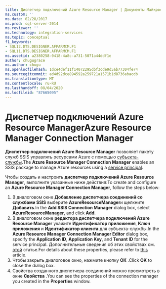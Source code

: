```yaml
---
title: Диспетчер подключений Azure Resource Manager | Документы Майкрософт
ms.custom: ''
ms.date: 02/28/2017
ms.prod: sql-server-2014
ms.reviewer: ''
ms.technology: integration-services
ms.topic: conceptual
f1_keywords:
- SQL12.DTS.DESIGNER.AFPARMCM.F1
- SQL11.DTS.DESIGNER.AFPARMCM.F1
ms.assetid: a2380258-0418-4a8c-a731-5071a44ddf1e
author: chugugrace
ms.author: chugu
ms.openlocfilehash: 1dce4def11f14072295dbf3cde9d5ab77304fe74
ms.sourcegitcommit: ad4d92dce894592a259721a1571b1d8736abacdb
ms.translationtype: MT
ms.contentlocale: ru-RU
ms.lasthandoff: 08/04/2020
ms.locfileid: "87665095"
---
```

# <a name="azure-resource-manager-connection-manager"></a><span data-ttu-id="2a879-102">Диспетчер подключений Azure Resource Manager</span><span class="sxs-lookup"><span data-stu-id="2a879-102">Azure Resource Manager Connection Manager</span></span>
<span data-ttu-id="2a879-103">**Диспетчер подключений Azure Resource Manager** позволяет пакету служб SSIS управлять ресурсами Azure с помощью [субъекта-службы](https://docs.microsoft.com/azure/azure-resource-manager/resource-group-create-service-principal-portal).</span><span class="sxs-lookup"><span data-stu-id="2a879-103">The **Azure Resource Manager Connection Manager** enables an SSIS package to manage Azure resources using a [service principal](https://docs.microsoft.com/azure/azure-resource-manager/resource-group-create-service-principal-portal).</span></span>

<span data-ttu-id="2a879-104">Чтобы создать и настроить **диспетчер подключений Azure Resource Manager**, выполните указанные ниже действия:</span><span class="sxs-lookup"><span data-stu-id="2a879-104">To create and configure an **Azure Resource Manager Connection Manager**, follow the steps below:</span></span>

1. <span data-ttu-id="2a879-105">В диалоговом окне **Добавление диспетчера соединений со службами SSIS** выберите **AzureResourceManager**и щелкните **Добавить**.</span><span class="sxs-lookup"><span data-stu-id="2a879-105">In the **Add SSIS Connection Manager** dialog box, select **AzureResourceManager**, and click **Add**.</span></span>
2. <span data-ttu-id="2a879-106">В диалоговом окне **редактора диспетчера подключений Azure Resource Manager** укажите **Идентификатор приложения**, **Ключ приложения** и **Идентификатор клиента** для субъекта-службы.</span><span class="sxs-lookup"><span data-stu-id="2a879-106">In the **Azure Resource Manager Connection Manager Editor** dialog box, specify the **Application ID**, **Application Key**, and **Tenant ID** for the service principal.</span></span> <span data-ttu-id="2a879-107">Дополнительные сведения об этих свойствах см. [этой](https://docs.microsoft.com/azure/azure-resource-manager/resource-group-create-service-principal-portal) статье.</span><span class="sxs-lookup"><span data-stu-id="2a879-107">For details about these properties, please refer to [this](https://docs.microsoft.com/azure/azure-resource-manager/resource-group-create-service-principal-portal) article.</span></span>
3. <span data-ttu-id="2a879-108">Чтобы закрыть диалоговое окно, нажмите кнопку **ОК** .</span><span class="sxs-lookup"><span data-stu-id="2a879-108">Click **OK** to close the dialog box.</span></span>
4. <span data-ttu-id="2a879-109">Свойства созданного диспетчера соединений можно просмотреть в окне **Свойства** .</span><span class="sxs-lookup"><span data-stu-id="2a879-109">You can see the properties of the connection manager you created in the **Properties** window.</span></span>

